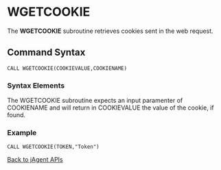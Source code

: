 # WGETCOOKIE

<PageHeader />

The **WGETCOOKIE** subroutine retrieves cookies sent in the web request.

## Command Syntax

```
CALL WGETCOOKIE(COOKIEVALUE,COOKIENAME)
```

### Syntax Elements

The WGETCOOKIE subroutine expects an input paramenter of COOKIENAME and will return in COOKIEVALUE the value of the cookie, if found.

### Example

```
CALL WGETCOOKIE(TOKEN,"Token")
```

[Back to jAgent APIs](./../README.md)

